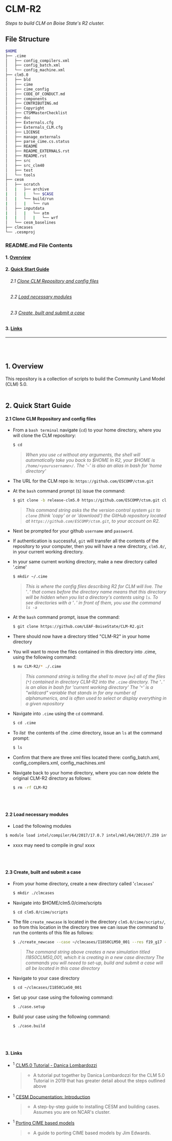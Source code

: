 # CLM-R2

_Steps to build CLM on Boise State's R2 cluster._
<br>

## File Structure
```bash
$HOME
├── .cime
│   ├── config_compilers.xml
│   ├── config_batch.xml
│   └── config_machine.xml
├── clm5.0
│   ├── bld
│   ├── cime
│   ├── cime_config
│   ├── CODE_OF_CONDUCT.md
│   ├── components
│   ├── CONTRIBUTING.md
│   ├── Copyright
│   ├── CTSMMasterChecklist
│   ├── doc
│   ├── Externals.cfg
│   ├── Externals_CLM.cfg
│   ├── LICENSE
│   ├── manage_externals
│   ├── parse_cime.cs.status
│   ├── README
│   ├── README_EXTERNALS.rst
│   ├── README.rst
│   ├── src
│   ├── src_clm40
│   ├── test
│   └── tools
├── cesm
│   ├── scratch
│   |   ├── archive
|   │   |   └── $CASE
│   |   └── build/run
|   │   |   └── run
│   ├── inputdata
|   │   |   └── atm
|   |   │   |   └── wrf
│   └── cesm_baselines
├── clmcases
└── .cesmproj
```


### README.md File Contents
#### 1. [Overview](#1-overview-1)
#### 2. [Quick Start Guide](#2-quick-start-guide-1)
###### &nbsp;&nbsp;&nbsp; 2.1 [Clone CLM Repository and config files](#21-clone-clm-repository-and-config-files)
###### &nbsp;&nbsp;&nbsp; 2.2 [Load necessary modules](#22-load-necessary-modules)
###### &nbsp;&nbsp;&nbsp; 2.3 [Create, built and submit a case](#23-create,-build-and-submit-a-case)
####  3. [Links](#4-links-1)
---
<br>
<br>

## 1. Overview
This repository is a collection of scripts to build the Community Land Model (CLM) 5.0. 
<br>
<br>

## 2. Quick Start Guide
#### 2.1 Clone CLM Repository and config files
  * From a `bash terminal` navigate (`cd`) to your home directory, where you will clone the CLM repository:
    
      ```bash
      $ cd
      ```
      > *When you use `cd` without any arguments, the shell will automatically take you back to $HOME*
      > *In R2, your $HOME is `/home/<yourusername>/`. The '`~`' is also an alias in bash for 'home directory'*
     
  * The URL for the CLM repo is:  `https://github.com/ESCOMP/ctsm.git`
  * At the `bash` command prompt (`$`) issue the command:
  
      ```bash
      $ git clone -b release-clm5.0 https://github.com/ESCOMP/ctsm.git clm5.0 
      ```
      
      > *This command string asks the the version control system `git` to `clone` (think 'copy' or* 
      > *or 'download') the GitHub repository located at `https://github.com/ESCOMP/ctsm.git`,*
      > *to your account on R2.*
  * Next be prompted for your github `username` and `password`.
  * If authentication is successful, `git` will transfer all the contents of the repository to your computer,
  then you will have a new directory, `clm5.0/`, in your current working directory.
  * In your same current working directory, make a new directory called '.cime'
  
    ```bash
    $ mkdir ~/.cime
    ```
    >*This is where the config files describing R2 for CLM will live.*
    >*The '`.`' that comes before the directory name means that this directory will be hidden when you list a*
    >*directory's contents using `ls`. To see directories with a '`.`' in front of them, you use the command `ls -a`*
  * At the `bash` command prompt, issue the command:
  
      ```bash
      $ git clone https://github.com/LEAF-BoiseState/CLM-R2.git
      ```
  * There should now have a directory titled "CLM-R2" in your home directory
  * You will want to move the files contained in this directory into .cime, using the following command:
  
      ```bash
      $ mv CLM-R2/* ./.cime
      ```
      > *This command string is telling the shell to move (`mv`) all of the files (`*`) contained in directory CLM-R2*
      > *into the `.cime` directory. The '`.`' is an alias in bash for 'current working directory'*
      > *The '`*`' is a "wildcard" variable that stands in for any number of alphanumerics, and is often used to select*
      > *or display everything in a given repository*
  * Navigate into `.cime` using the `cd` command.
  
      ```bash
      $ cd .cime
      ```
      
  * To _list_ &nbsp;the contents of the .cime directory, issue an `ls` at the command prompt:
   
      ```bash
      $ ls
      ```
  * Confirm that there are three xml files located there: config_batch.xml, config_compilers.xml, config_machines.xml
  * Navigate back to your home directory, where you can now delete the original CLM-R2 directory as follows:
  
      ```bash
      $ rm -rf CLM-R2
      ```
  <br>
  <br>

#### 2.2 Load necessary modules
  * Load the following modules
  
  ```bash
  $ module load intel/compiler/64/2017/17.0.7 intel/mkl/64/2017/7.259 intel/mpi/64/2017/7.259 python/intel/2.7 netcdf/intel/64/4.4.1
  ```
  
  * xxxx may need to compile in gnu! xxxx
  <br>
  <br>
  
#### 2.3 Create, built and submit a case
  * From your home directory, create a new directory called '`clmcases`'
    
      ```bash
      $ mkdir ./clmcases
      ```
      
  * Navigate into $HOME/clm5.0/cime/scripts
  
      ```bash
      $ cd clm5.0/cime/scripts
      ```

  * The file `create_newcase` is located in the directory `clm5.0/cime/scripts/`, so from this location in the directory tree we 
  can issue the command to run the contents of this file as follows:
     
     ```bash
     $ ./create_newcase --case ~/clmcases/I1850CLM50_001 --res f19_g17 --compset I1850Clm50Sp --project UCGD0004
     ```
     
     > *The command string above creates a new simulation titled I1850CLM50_001, which it is creating in a new case directory*
     > *The commands you will neeed to set-up, build and submit a case will all be located in this case directory*
  
  * Navigate to your case directory
  
      ```bash
      $ cd ~/clmcases/I1850CLm50_001
      ```
      
  * Set up your case using the following command:
  
      ```bash
      $ ./case.setup
      ```
      
  * Build your case using the following command:

      ```bash
      $ ./case.build
      ```
  <br>
  <br>
   
#### 3. Links
  * <sup><a name="1">1</a></sup> [CLM5.0 Tutorial - Danica Lombardozzi](https://leaf-boisestate.atlassian.net/wiki/spaces/LTH/pages/813727746/Running+CLM+on+R2?preview=/813727746/813793299/2019CLMTutorial_practical1-lombardozzi.pdf) 
    >* A tutorial put together by Danica Lombardozzi for the CLM 5.0 Tutorial in 2019 that has greater detail about the steps outlined above
  * <sup><a name="1">1</a></sup> [CESM Documentation: Introduction](https://escomp.github.io/cesm/release-cesm2/introduction.html) 
    >* A step-by-step guide to installing CESM and building cases. Assumes you are on NCAR's cluster. 
  * <sup><a name="1">1</a></sup> [Porting CIME based models](https://docs.google.com/presentation/d/1min2MUtyqXdjSYLTZOZaU8Iv2FQVWOBGXDL0uOcxqh8/edit#slide=id.p) 
    >* A guide to porting CIME based models by Jim Edwards. 
  <br>
  <br>
  <br>
  <br>
  
  
  
